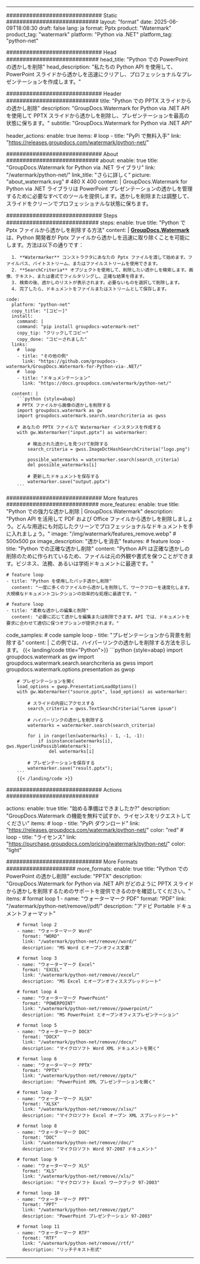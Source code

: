 
---
############################# Static ############################
layout: "format"
date:  2025-06-09T18:08:30
draft: false
lang: ja
format: Pptx
product: "Watermark"
product_tag: "watermark"
platform: "Python via .NET"
platform_tag: "python-net"

############################# Head ############################
head_title: "Python での PowerPoint の透かしを削除"
head_description: "私たちの Python API を使用して、PowerPoint スライドから透かしを迅速にクリアし、プロフェッショナルなプレゼンテーションを作成します。"

############################# Header ############################
title: "Python での PPTX スライドからの透かし削除" 
description: "GroupDocs.Watermark for Python via .NET API を使用して PPTX スライドから透かしを削除し、プレゼンテーションを最高の状態に保ちます。"
subtitle: "GroupDocs.Watermark for Python via .NET API" 

header_actions:
  enable: true
  items:
    #  loop
    - title: "PyPi で無料入手"
      link: "https://releases.groupdocs.com/watermark/python-net/"
      
############################# About ############################
about:
    enable: true
    title: "GroupDocs.Watermark for Python via .NET ライブラリ"
    link: "/watermark/python-net/"
    link_title: "さらに詳しく"
    picture: "about_watermark.svg" # 480 X 400
    content: |
       GroupDocs.Watermark for Python via .NET ライブラリは PowerPoint プレゼンテーションの透かしを管理するために必要なすべてのツールを提供します。透かしを削除または調整して、スライドをクリーンでプロフェッショナルな状態に保ちます。

############################# Steps ############################
steps:
    enable: true
    title: "Python で Pptx ファイルから透かしを削除する方法"
    content: |
      **[GroupDocs.Watermark](https://products.groupdocs.com/watermark/python-net/)** は、Python 開発者が Pptx ファイルから透かしを迅速に取り除くことを可能にします。方法は以下の通りです：
      
      1. **Watermarker** コンストラクタにあなたの Pptx ファイルを渡して始めます。ファイルパス、バイトストリーム、またはファイルストリームを使用できます。
      2. **SearchCriteria** オブジェクトを使用して、削除したい透かしを検索します。画像、テキスト、または書式でフィルタリングし、正確な結果を得ます。
      3. 検索の後、透かしのリストが表示されます。必要ないものを選択して削除します。
      4. 完了したら、ドキュメントをファイルまたはストリームとして保存します。
   
    code:
      platform: "python-net"
      copy_title: "[コピー]"
      install:
        command: |
        command: "pip install groupdocs-watermark-net"
        copy_tip: "クリックしてコピー"
        copy_done: "コピーされました"
      links:
        #  loop
        - title: "その他の例"
          link: "https://github.com/groupdocs-watermark/GroupDocs.Watermark-for-Python-via-.NET/"
        #  loop
        - title: "ドキュメンテーション"
          link: "https://docs.groupdocs.com/watermark/python-net/"
          
      content: |
        ```python {style=abap}
        # PPTX ファイルから画像の透かしを削除する
        import groupdocs.watermark as gw
        import groupdocs.watermark.search.searchcriteria as gwss

        # あなたの PPTX ファイルで Watermarker インスタンスを作成する
        with gw.Watermarker("input.pptx") as watermarker:

            # 検出された透かしを見つけて削除する
            search_criteria = gwss.ImageDctHashSearchCriteria("logo.png")

            possible_watermarks = watermarker.search(search_criteria)
            del possible_watermarks[i]

            # 更新したドキュメントを保存する
            watermarker.save("output.pptx")
        ```  

############################# More features ############################
more_features:
  enable: true
  title: "Python での強力な透かし削除 | GroupDocs.Watermark"
  description: "Python API を活用して PDF および Office ファイルから透かしを削除しましょう。どんな用途にも対応したクリーンでプロフェッショナルなドキュメントを手に入れましょう。"
  image: "/img/watermark/features_remove.webp" # 500x500 px
  image_description: "透かしを消去"
  features:
    # feature loop
    - title: "Python での正確な透かし削除"
      content: "Python API は正確な透かしの削除のために作られているため、ファイルは元の外観や書式を保つことができます。ビジネス、法務、あるいは学術ドキュメントに最適です。"

    # feature loop
    - title: "Python を使用したバッチ透かし削除"
      content: "一度に多くのファイルから透かしを削除して、ワークフローを速度化します。大規模なドキュメントコレクションの効率的な処理に最適です。"

    # feature loop
    - title: "柔軟な透かしの編集と削除"
      content: "必要に応じて透かしを編集または削除できます。API では、ドキュメントを要求に合わせて適切に保つオプションが提供されます。"
      
  code_samples:
    # code sample loop
    - title: "プレゼンテーションから背景を削除する"
      content: |
        この例では、ハイパーリンクの透かしを削除する方法を示します。
        {{< landing/code title="Python">}}
        ```python {style=abap}
        import groupdocs.watermark as gw
        import groupdocs.watermark.search.searchcriteria as gwss
        import groupdocs.watermark.options.presentation as gwop

        # プレゼンテーションを開く
        load_options = gwop.PresentationLoadOptions()
        with gw.Watermarker("source.pptx", load_options) as watermarker:

            # スライドの内容にアクセスする
            search_criteria = gwss.TextSearchCriteria("Lorem ipsum")

            # ハイパーリンクの透かしを削除する
            watermarks = watermarker.search(search_criteria)

            for i in range(len(watermarks) - 1, -1, -1):
                if isinstance(watermarks[i], gws.HyperlinkPossibleWatermark):
                    del watermarks[i]

            # プレゼンテーションを保存する
            watermarker.save("result.pptx");
        ```
        {{< /landing/code >}}


############################# Actions ############################

actions:
  enable: true
  title: "始める準備はできましたか?"
  description: "GroupDocs.Watermark の機能を無料で試すか、ライセンスをリクエストしてください"
  items:
    #  loop
    - title: "PyPi ダウンロード"
      link: "https://releases.groupdocs.com/watermark/python-net/"
      color: "red"
        #  loop
    - title: "ライセンス"
      link: "https://purchase.groupdocs.com/pricing/watermark/python-net/"
      color: "light"


############################# More Formats #####################
more_formats:
    enable: true
    title: "Python での PowerPoint の透かし削除"
    exclude: "PPTX"
    description: "GroupDocs.Watermark for Python via .NET API がどのように PPTX スライドから透かしを削除するためのサポートを提供できるのかを確認してください。"
    items: 
        # format loop 1
        - name: "ウォーターマーク PDF"
          format: "PDF"
          link: "/watermark/python-net/remove//pdf/"
          description: "アドビ Portable ドキュメントフォーマット"

        # format loop 2
        - name: "ウォーターマーク Word"
          format: "WORD"
          link: "/watermark/python-net/remove//word/"
          description: "MS Word とオープンオフィス文書"
          
        # format loop 3
        - name: "ウォーターマーク Excel"
          format: "EXCEL"
          link: "/watermark/python-net/remove//excel/"
          description: "MS Excel とオープンオフィススプレッドシート"

        # format loop 4
        - name: "ウォーターマーク PowerPoint"
          format: "POWERPOINT"
          link: "/watermark/python-net/remove//powerpoint/"
          description: "MS PowerPoint とオープンオフィスプレゼンテーション"

        # format loop 5
        - name: "ウォーターマーク DOCX"
          format: "DOCX"
          link: "/watermark/python-net/remove//docx/"
          description: "マイクロソフト Word XML ドキュメントを開く"
          
        # format loop 6
        - name: "ウォーターマーク PPTX"
          format: "PPTX"
          link: "/watermark/python-net/remove//pptx/"
          description: "PowerPoint XML プレゼンテーションを開く"
          
        # format loop 7
        - name: "ウォーターマーク XLSX"
          format: "XLSX"
          link: "/watermark/python-net/remove//xlsx/"
          description: "マイクロソフト Excel オープン XML スプレッドシート"

        # format loop 8
        - name: "ウォーターマーク DOC"
          format: "DOC"
          link: "/watermark/python-net/remove//doc/"
          description: "マイクロソフト Word 97-2007 ドキュメント"

        # format loop 9
        - name: "ウォーターマーク XLS"
          format: "XLS"
          link: "/watermark/python-net/remove//xls/"
          description: "マイクロソフト Excel ワークブック 97-2003"

        # format loop 10
        - name: "ウォーターマーク PPT"
          format: "PPT"
          link: "/watermark/python-net/remove//ppt/"
          description: "PowerPoint プレゼンテーション 97-2003"

        # format loop 11
        - name: "ウォーターマーク RTF"
          format: "RTF"
          link: "/watermark/python-net/remove//rtf/"
          description: "リッチテキスト形式"

---